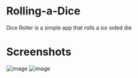 # Rolling-a-Dice

Dice Roller is a simple app that rolls a six sided die

# Screenshots
![image](https://user-images.githubusercontent.com/94914844/233783186-9c1ba45d-06c3-4b81-b682-7688fad8dbfe.png)
![image](https://user-images.githubusercontent.com/94914844/233783233-4f236086-72c0-44d1-a0cc-8f6e2026802c.png)
